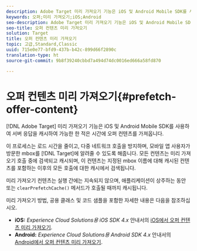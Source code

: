```yaml
---
description: Adobe Target 미리 가져오기 기능은 iOS 및 Android Mobile SDK를 사용하여 서버 응답을 캐시하여 가능한 한 적은 시간에 오퍼 컨텐츠를 가져옵니다.
keywords: 오퍼;미리 가져오기;iOS;Android
seo-description: Adobe Target 미리 가져오기 기능은 iOS 및 Android Mobile SDK를 사용하여 서버 응답을 캐시하여 가능한 한 적은 시간에 오퍼 컨텐츠를 가져옵니다.
seo-title: 오퍼 컨텐츠 미리 가져오기
solution: Target
title: 오퍼 컨텐츠 미리 가져오기
topic: 고급,Standard,Classic
uuid: 715e0e77-bfd9-437b-b42c-899d66f2890c
translation-type: ht
source-git-commit: 9b8f39240cbbd7a494d74dc0016ed666a58fd870

---
```



# 오퍼 컨텐츠 미리 가져오기{#prefetch-offer-content}

[!DNL Adobe Target] 미리 가져오기 기능은 iOS 및 Android Mobile SDK를 사용하여 서버 응답을 캐시하여 가능한 한 적은 시간에 오퍼 컨텐츠를 가져옵니다.

이 프로세스는 로드 시간을 줄이고, 다중 네트워크 호출을 방지하며, 모바일 앱 사용자가 방문한 mbox를 [!DNL Target]에 알려줄 수 있도록 해줍니다. 모든 컨텐츠는 미리 가져오기 호출 중에 검색되고 캐시되며, 이 컨텐츠는 지정된 mbox 이름에 대해 캐시된 컨텐츠를 포함하는 이후의 모든 호출에 대한 캐시에서 검색됩니다.

미리 가져오기 컨텐츠는 실행 간에는 지속되지 않으며, 애플리케이션이 상주하는 동안 또는 `clearPrefetchCache()` 메서드가 호출될 때까지 캐시됩니다.

미리 가져오기 방법, 공용 클래스 및 코드 샘플을 포함한 자세한 내용은 다음을 참조하십시오.

* **iOS:** *Experience Cloud Solutions용 iOS SDK 4.x* 안내서의 [iOS에서 오퍼 컨텐츠 미리 가져오기](https://marketing.adobe.com/resources/help/ko_KR/mobile/ios/c_mob_target-prefetch_ios.html).
* **Android:** *Experience Cloud Solutions용 Android SDK 4.x* 안내서의 [Android에서 오퍼 컨텐츠 미리 가져오기](https://marketing.adobe.com/resources/help/ko_KR/mobile/android/c_mob_target-prefetch_android.html).